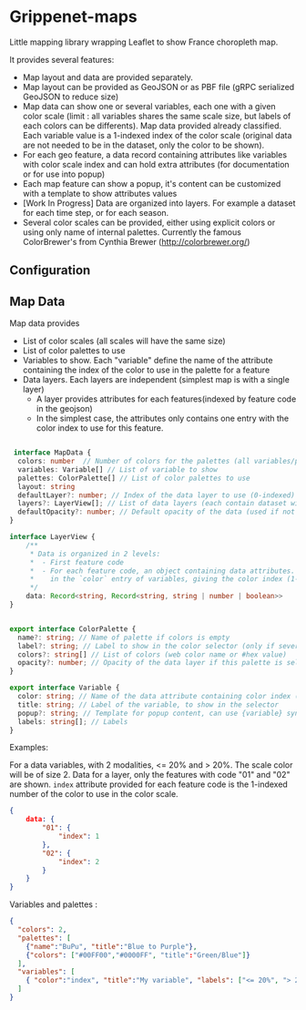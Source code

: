 # Grippenet-maps

Little mapping library wrapping Leaflet to show France choropleth map.

It provides several features:

- Map layout and data are provided separately.
- Map layout can be provided as GeoJSON or as PBF file (gRPC serialized GeoJSON to reduce size)
- Map data can show one or several variables, each one with a given color scale (limit : all variables shares the same scale size, but labels of each colors can be differents). Map data provided already classified. Each variable value is a 1-indexed index of the color scale (original data are not needed to be in the dataset, only the color to be shown).
- For each geo feature, a data record containing attributes like variables with color scale index and can hold extra attributes (for documentation or for use into popup)
- Each map feature can show a popup, it's content can be customized with a template to show attributes values
- [Work In Progress] Data are organized into layers. For example a dataset for each time step, or for each season.
- Several color scales can be provided, either using explicit colors or using only name of internal palettes. Currently the famous ColorBrewer's from Cynthia Brewer (http://colorbrewer.org/)

## Configuration

## Map Data

Map data provides 

- List of color scales (all scales will have the same size)
- List of color palettes to use
- Variables to show. Each "variable" define the name of the attribute containing the index of the color to use in the palette for a feature
- Data layers. Each layers are independent (simplest map is with a single layer)
  - A layer provides attributes for each features(indexed by feature code in the geojson)
  - In the simplest case, the attributes only contains one entry with the color index to use for this feature.

```ts

 interface MapData {
  colors: number  // Number of colors for the palettes (all variables/palettes use the same color scale size)
  variables: Variable[] // List of variable to show
  palettes: ColorPalette[] // List of color palettes to use
  layout: string
  defaultLayer?: number; // Index of the data layer to use (0-indexed)
  layers?: LayerView[]; // List of data layers (each contain dataset with variable. For example at different time)
  defaultOpacity?: number; // Default opacity of the data (used if not provided in color palette)
}

interface LayerView {
    /**
     * Data is organized in 2 levels:
     *  - First feature code
     *  - For each feature code, an object containing data attributes. The minimal expected is an entry with the names provided
     *    in the `color` entry of variables, giving the color index (1-indexed) in the color palettes.
     */
    data: Record<string, Record<string, string | number | boolean>>
}


export interface ColorPalette {
  name?: string; // Name of palette if colors is empty
  label?: string; // Label to show in the color selector (only if several palettes are provided)
  colors?: string[] // List of colors (web color name or #hex value)
  opacity?: number; // Opacity of the data layer if this palette is selected
}

export interface Variable {
  color: string; // Name of the data attribute containing color index (1-indexed)
  title: string; // Label of the variable, to show in the selector
  popup?: string; // Template for popup content, can use {variable} syntax. {_label_} is automatically created and return color label of the area
  labels: string[]; // Labels
}

```

Examples:

For a data variables, with 2 modalities, <= 20% and > 20%. The scale color will be of size 2.
Data for a layer, only the features with code "01" and "02" are shown. `index` attribute provided for each feature code is the 1-indexed number of the color 
to use in the color scale. 

```json
{
    data: {
        "01": {
            "index": 1
        },
        "02": {
            "index": 2
        }
    }
}

```

Variables and palettes :

```json
{
  "colors": 2,
  "palettes": [
    {"name":"BuPu", "title":"Blue to Purple"},
    {"colors": ["#00FF00","#0000FF", "title":"Green/Blue"]}
  ],
  "variables": [
    { "color":"index", "title":"My variable", "labels": ["<= 20%", "> 20%"] }
  ]
}
``````